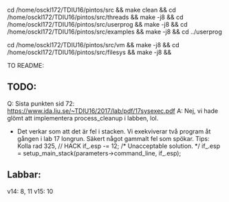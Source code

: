cd /home/osckl172/TDIU16/pintos/src && make clean &&
cd /home/osckl172/TDIU16/pintos/src/threads && make -j8 &&
cd /home/osckl172/TDIU16/pintos/src/userprog && make -j8 &&
cd /home/osckl172/TDIU16/pintos/src/examples && make -j8 &&
cd ../userprog

cd /home/osckl172/TDIU16/pintos/src/vm && make -j8 &&
cd /home/osckl172/TDIU16/pintos/src/filesys && make -j8 && 


TO README: 
## TODO: 
Q: Sista punkten sid 72: https://www.ida.liu.se/~TDIU16/2017/lab/pdf/17sysexec.pdf
A: Nej, vi hade glömt att implementera process_cleanup i labben, lol.

* Det verkar som att det är fel i stacken. Vi exekviverar två program åt gången i lab 17 longrun. Säkert något gammalt fel som spökar.
Tips: Kolla rad 325, 
    // HACK if_.esp -= 12; /* Unacceptable solution. */
    if_.esp = setup_main_stack(parameters->command_line, if_.esp);


## Labbar: 
v14: 8, 11
v15: 10

